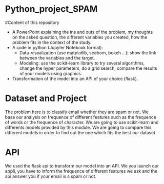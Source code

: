 # Python_project_SPAM

#Content of this repository 

 - A PowerPoint explaining the ins and outs of the problem, my thoughts on the asked question, the different variables you created, how the problem fits in the context of the study.
 - A code in python (Jupyter Notebook format):
   - Data-visualization (use matplotlib, seaborn, bokeh ...): show the link between the variables and the target.
   - Modeling: use the scikit-learn library to try several algorithms, change the hyper parameters, do a grid search, compare the results of your models using graphics.
 - Transformation of the model into an API of your choice (flask).

# Dataset and Project

  The problem here is to classify email whether they are spam or not. We base our analysis on frequence of different features such as the frequence of words or the frequence of character. We are going to use scikit-learn and differents models provided by this module. We are going to compare this different models in order to find out the one which fits the best our dataset.
  
  # API
  
  We used the flask api to transform our model into an API. We you launch our appli, you have to inform the frequence of different features we ask and the api answer you if your email is a spam or not.
